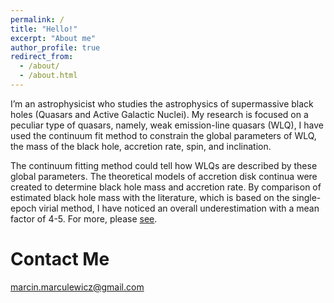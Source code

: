 ```yaml
---
permalink: /
title: "Hello!"
excerpt: "About me"
author_profile: true
redirect_from: 
  - /about/
  - /about.html
---
```


I’m an astrophysicist who studies the astrophysics of supermassive black holes (Quasars and Active Galactic Nuclei). 
My research is focused on a peculiar type of quasars, namely, weak emission-line quasars (WLQ), I have used the continuum fit method to constrain the global parameters of WLQ, the mass of the black hole, accretion rate, spin, and inclination. 

The continuum fitting method could tell how WLQs are described by these global parameters. The theoretical models of accretion disk continua were created to determine black hole mass and accretion rate. By comparison of estimated black hole mass with the literature, which is based on the single-epoch virial method, I have noticed an overall underestimation with a mean factor of 4-5. For more, please [see](https://iopscience.iop.org/article/10.3847/1538-4357/ab9597).


Contact Me
=====
marcin.marculewicz@gmail.com
